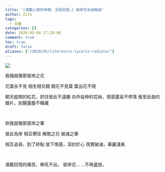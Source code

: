 ```yaml
---
title: '[滿載心意的吶喊，沒有回音。] 彼岸花永劫輪迴'
author: ZiTe
tags:
  - 文藝
categories: []
date: 2020-05-04 17:29:00
comment: true
toc: true
draft: false
aliases: ["/2020/05/literature-lycoris-radiata/"]
---
```


![](https://1.bp.blogspot.com/-jF9KHwhzy1Y/Xq9ayN3QoxI/AAAAAAAACTU/D8UrrjPxT6Ak7PGQIajtf0IqOyrgEttrgCPcBGAsYHg/s400/%255B%25E6%25BB%25BF%25E8%25BC%2589%25E5%25BF%2583%25E6%2584%258F%25E7%259A%2584%25E5%2590%25B6%25E5%2596%258A%25EF%25BC%258C%25E6%25B2%2592%25E6%259C%2589%25E5%259B%259E%25E9%259F%25B3%25E3%2580%2582%255D%2B%25E5%25BD%25BC%25E5%25B2%25B8%25E8%258A%25B1%25E6%25B0%25B8%25E5%258A%25AB%25E8%25BC%25AA%25E8%25BF%25B4-01.jpg)

<!--more-->

我倆就像那彼岸之花

花葉永不見
相生相交錯
開花不見葉
葉出花不現

朝天綻開的紅花，抓住彼此不遠離
向外延伸的花絲，情感蔓延不停落
張至反曲的瓣片，剖腸露腹不瞞藏

<br>

妳我就像那彼岸之華

彼此為岸
相互嚮往
解脫之花
破滅之華

相互追尋，到了終點
放下情感，深封於心
現實破滅，華麗淒美

<br>

滿載回憶的痛苦，嘶吼不出。
彼岸花… …不再盛放。